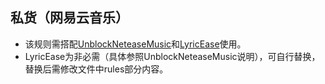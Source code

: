 ## 私货（网易云音乐）
- 该规则需搭配[UnblockNeteaseMusic](https://github.com/UnblockNeteaseMusic/server)和[LyricEase](https://install.appcenter.ms/users/brandonw3612/apps/lyricease/distribution_groups/public)使用。
- LyricEase为非必需（具体参照UnblockNeteaseMusic说明），可自行替换，替换后需修改文件中rules部分内容。